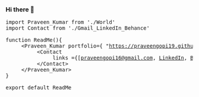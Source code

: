 ### Hi there 👋


<pre>
import Praveen_Kumar from './World'
import Contact from './Gmail_LinkedIn_Behance'

function ReadMe(){
     &ltPraveen_Kumar portfolio={ "<a href="https://praveengopi19.github.io" target="_blank" >https://praveengopi19.github.io</a>"}&gt
          &ltContact 
               links ={[<a href="mailto:praveengopi16@gmail.com" target="_blank" >praveengopi16@gmail.com</a>, <a href="https://www.linkedin.com/in/praveengopi19/" target="_blank">LinkedIn</a>, <a href="https://www.behance.net/praveengopi19" target="_blank" >Behance</a>]}&gt
          &lt/Contact&gt
     &lt/Praveen_Kumar&gt
}

export default ReadMe</pre>

<!--
**praveengopi19/praveengopi19** is a ✨ _special_ ✨ repository because its `README.md` (this file) appears on your GitHub profile.

Here are some ideas to get you started:

- 🔭 I’m currently working on ...
- 🌱 I’m currently learning ...
- 👯 I’m looking to collaborate on ...
- 🤔 I’m looking for help with ...
- 💬 Ask me about ...
- 📫 How to reach me: ...
- 😄 Pronouns: ...
- ⚡ Fun fact: ...
-->
